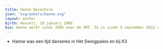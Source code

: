 ```yaml
---
title: Hanne Decoutere
icon: "svg/ankers/hanne.svg"
layout: anchor
birth: Hasselt, 18 januari 1980
bio: Hanne werkt sinds 2005 voor de VRT. Ze is sinds 5 september 2012 nieuwslezer in de plaats van Freek Braeckman.
---
```


* Hanne was een tijd danseres in Het Swingpaleis en bij K3
